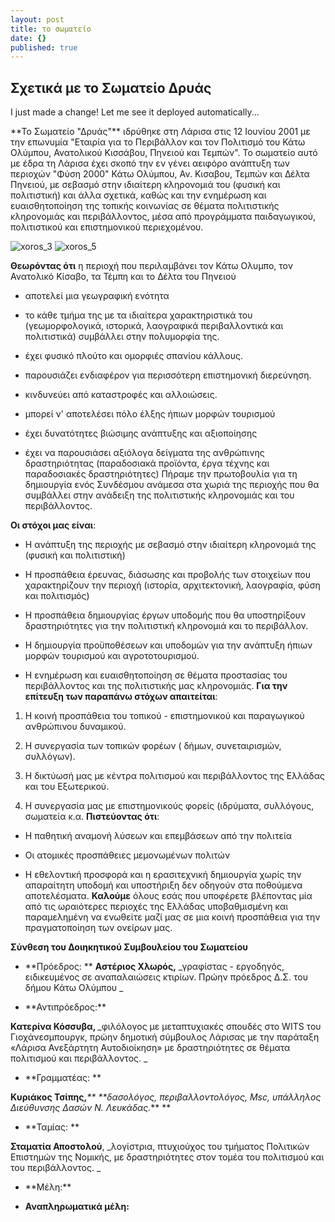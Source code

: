 ```yaml
---
layout: post
title: το σωματείο
date: {}
published: true
---
```


## Σχετικά με το Σωματείο Δρυάς<!-- InstanceEndEditable -->

I just made a change! Let me see it deployed automatically...

<!-- InstanceBeginEditable name="periexomeno" -->**Το Σωματείο "Δρυάς"** ιδρύθηκε στη Λάρισα στις 12 Ιουνίου 2001 με την επωνυμία "Εταιρία για το Περιβάλλον και τον Πολιτισμό του Κάτω Ολύμπου, Ανατολικού Κισσάβου, Πηνειού και Τεμπών". Το σωματείο αυτό με έδρα τη Λάρισα έχει σκοπό την εν γένει αειφόρο ανάπτυξη των περιοχών "Φύση 2000" Κάτω Ολύμπου, Αν. Κισαβου, Τεμπών και Δέλτα Πηνειού,  με σεβασμό στην ιδιαίτερη κληρονομιά του (φυσική και πολιτιστική) και άλλα σχετικά, καθώς και την ενημέρωση και ευαισθητοποίηση της τοπικής κοινωνίας σε θέματα πολιτιστικής κληρονομιάς και περιβάλλοντος, μέσα από προγράμματα παιδαγωγικού, πολιτιστικού και επιστημονικού περιεχομένου.

![xoros_3](xoros_3-300x175.jpg "xoros_3") ![xoros_5](xoros_5-300x175.jpg "xoros_5")

**Θεωρόντας ότι** η περιοχή που περιλαμβάνει τον Κάτω Oλυμπο, τον Ανατολικό  Κίσαβο, τα Τέμπη και το Δέλτα του Πηνειού

*   αποτελεί μια γεωγραφική ενότητα

*   το κάθε τμήμα της με τα ιδιαίτερα χαρακτηριστικά του (γεωμορφολογικά, ιστορικά, λαογραφικά περιβαλλοντικά και πολιτιστικά) συμβάλλει στην πολυμορφία της.

*   έχει φυσικό πλούτο και ομορφιές σπανίου κάλλους.

*   παρουσιάζει ενδιαφέρον για περισσότερη επιστημονική διερεύνηση.

*   κινδυνεύει από καταστροφές και αλλοιώσεις.

*   μπορεί ν' αποτελέσει πόλο έλξης ήπιων μορφών τουρισμού

*   έχει δυνατότητες βιώσιμης ανάπτυξης και αξιοποίησης

*   έχει να παρουσιάσει αξιόλογα δείγματα της ανθρώπινης δραστηριότητας (παραδοσιακά προϊόντα, έργα τέχνης και παραδοσιακές δραστηριότητες)
Πήραμε την πρωτοβουλία για τη δημιουργία ενός Συνδέσμου ανάμεσα στα χωριά της περιοχής που θα συμβάλλει στην ανάδειξη της πολιτιστικής κληρονομιάς και του περιβάλλοντος.

**Οι στόχοι μας είναι**:

*   Η ανάπτυξη της περιοχής με σεβασμό  στην ιδιαίτερη κληρονομιά της (φυσική και πολιτιστική)

*   Η προσπάθεια έρευνας, διάσωσης και προβολής των στοιχείων που χαρακτηρίζουν την περιοχή (ιστορία, αρχιτεκτονική, λαογραφία, φύση και πολιτισμός)

*   Η προσπάθεια δημιουργίας έργων υποδομής που θα υποστηρίξουν δραστηριότητες για την πολιτιστική κληρονομιά και το περιβάλλον.

*   Η δημιουργία προϋποθέσεων και υποδομών για την ανάπτυξη ήπιων μορφών τουρισμού και αγροτοτουρισμού.

*   Η ενημέρωση και ευαισθητοποίηση σε θέματα προστασίας του περιβάλλοντος και της πολιτιστικής μας κληρονομιάς.
**Για την επίτευξη των παραπάνω στόχων απαιτείται**:

1.  Η κοινή προσπάθεια του τοπικού - επιστημονικού και παραγωγικού ανθρώπινου δυναμικού.

2.  Η συνεργασία των τοπικών φορέων ( δήμων, συνεταιρισμών, συλλόγων).

3.  Η δικτύωσή μας με κέντρα πολιτισμού και περιβάλλοντος της Ελλάδας και του Εξωτερικού.

4.  Η συνεργασία μας με επιστημονικούς φορείς (ιδρύματα, συλλόγους, σωματεία κ.α.
**Πιστεύοντας ότι**:

*   Η παθητική αναμονή λύσεων και επεμβάσεων από την πολιτεία

*   Οι ατομικές προσπάθειες μεμονωμένων πολιτών

*   Η εθελοντική προσφορά και η ερασιτεχνική δημιουργία χωρίς την απαραίτητη υποδομή και υποστήριξη δεν οδηγούν στα ποθούμενα αποτελέσματα.
**Καλούμε** όλους εσάς που υποφέρετε βλέποντας μία από τις ωραιότερες περιοχές της Ελλάδας υποβαθμισμένη και παραμελημένη να ενωθείτε μαζί μας σε μια κοινή προσπάθεια για την πραγματοποίηση των ονείρων μας.

**Σύνθεση του Δοιηκητικού Συμβουλείου του Σωματείου**

*   **Πρόεδρος: **
**<strong>Αστέριος Χλωρός**,</strong> _γραφίστας - εργοδηγός, ειδικευμένος σε αναπαλαιώσεις κτιρίων. Πρώην πρόεδρος Δ.Σ. του δήμου Κάτω Ολύμπου _

*   <p style="margin-top: 0pt; margin-bottom: 0pt;">**Αντιπρόεδρος:**
**<strong>Κατερίνα Κόσσυβα**, </strong>_φιλόλογος με μεταπτυχιακές σπουδές στο WITS  του Γιοχάνεσμπουργκ, πρώην δημοτική σύμβουλος Λάρισας με την παράταξη «Λάρισα Ανεξάρτητη Αυτοδιοίκηση» με δραστηριότητες σε θέματα πολιτισμού και περιβάλλοντος. _

*   <p style="margin-top: 0pt; margin-bottom: 0pt;">**Γραμματέας: **

**<strong>Κυριάκος Τσίπης**,</strong>_** **δασολόγος, περιβαλλοντολόγος, Msc, υπάλληλος Διεύθυνσης Δασών Ν. Λευκάδας._**
**

*   <p style="margin-top: 0pt; margin-bottom: 0pt;">**Ταμίας: **
**Σταματία Αποστολού**, _λογίστρια, πτυχιούχος του τμήματος Πολιτικών Επιστημών της Νομικής, με δραστηριότητες στον τομέα του πολιτισμού και του περιβάλλοντος. _

*   <p style="margin-top: 0pt; margin-bottom: 0pt;">**Μέλη:**

*   **Αναπληρωματικά μέλη:**
